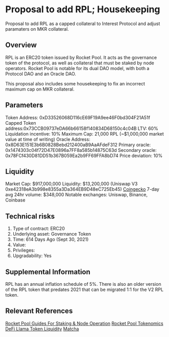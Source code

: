 # Proposal to add RPL; Housekeeping

Proposal to add RPL as a capped collateral to Interest Protocol and adjust paramaters on MKR collateral.

## Overview

RPL is an ERC20 token issued by Rocket Pool. It acts as the governance token of the protocol, as well as collateral that must be staked by node operators. Rocket Pool is notable for its dual DAO model, with both a Protocol DAO and an Oracle DAO.

This proposal also includes some housekeeping to fix an incorrect maximum cap on MKR collateral.

## Parameters

Token Address: 0xD33526068D116cE69F19A9ee46F0bd304F21A51f
Capped Token address:0x73CCB09737eDA66b66158f140834D68150c4c04B
LTV: 60%
Liquidation incentive: 10%
Maximum Cap: 21,000 RPL (~$1,000,000 market value at time of writing)
Oracle Address: 0x8D63E151E3b6B0828Bebd212400aB9AaAFdeF312
Primary oracle: 0x1474303c04f72D47E0896a7FF8a585b14875C63d
Secondary oracle: 0x78FCf430D81DD51b367B059Ea2b9FF69FFA8bD74
Price deviation: 10%

## Liquidity

Market Cap: $917,000,000
Liquidity: $13,200,000 (Uniswap V3 0xe42318eA3b998e8355a3Da364EB9D48eC725Eb45)
[Coingecko](https://www.coingecko.com/en/coins/ethereum-name-service) 7-day avg 24hr volume: $348,000
Notable exchanges: Uniswap, Binance, Coinbase

## Technical risks

1. Type of contract: ERC20
2. Underlying asset: Governance Token
3. Time: 614 Days Ago (Sept 30, 2021)
4. Value:
5. Privileges:
6. Upgradability: Yes

## Supplemental Information

RPL has an annual inflation schedule of 5%. There is also an older version of the RPL token that predates 2021 that can be migrated 1:1 for the V2 RPL token.

## Relevant References
[Rocket Pool Guides For Staking & Node Operation](https://docs.rocketpool.net/guides/)
[Rocket Pool Tokenomics](https://medium.com/rocket-pool/rocket-pool-staking-protocol-part-3-3029afb57d4c)
[DeFi Llama Token Liquidity](https://defillama.com/liquidity)
[Matcha](https://matcha.xyz/tokens/ethereum/0xa0b86991c6218b36c1d19d4a2e9eb0ce3606eb48)